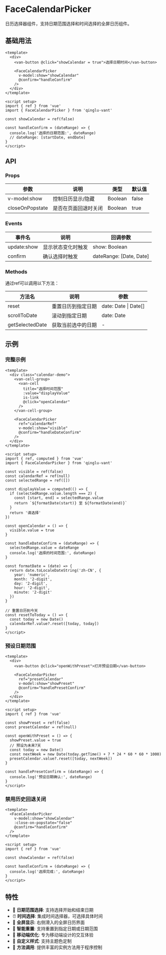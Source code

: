 # FaceCalendarPicker

日历选择器组件，支持日期范围选择和时间选择的全屏日历组件。

## 基础用法

```vue
<template>
  <div>
    <van-button @click="showCalendar = true">选择日期时间</van-button>

    <FaceCalendarPicker
      v-model:show="showCalendar"
      @confirm="handleConfirm"
    />
  </div>
</template>

<script setup>
import { ref } from 'vue'
import { FaceCalendarPicker } from 'qinglu-vant'

const showCalendar = ref(false)

const handleConfirm = (dateRange) => {
  console.log('选择的日期范围:', dateRange)
  // dateRange: [startDate, endDate]
}
</script>
```

## API

### Props

| 参数 | 说明 | 类型 | 默认值 |
|------|------|------|--------|
| v-model:show | 控制日历显示/隐藏 | Boolean | false |
| closeOnPopstate | 是否在页面回退时关闭 | Boolean | true |

### Events

| 事件名 | 说明 | 回调参数 |
|--------|------|----------|
| update:show | 显示状态变化时触发 | show: Boolean |
| confirm | 确认选择时触发 | dateRange: [Date, Date] |

### Methods

通过ref可以调用以下方法：

| 方法名 | 说明 | 参数 |
|--------|------|------|
| reset | 重置日历到指定日期 | date: Date \| Date[] |
| scrollToDate | 滚动到指定日期 | date: Date |
| getSelectedDate | 获取当前选中的日期 | - |

## 示例

### 完整示例

```vue
<template>
  <div class="calendar-demo">
    <van-cell-group>
      <van-cell
        title="选择时间范围"
        :value="displayValue"
        is-link
        @click="openCalendar"
      />
    </van-cell-group>

    <FaceCalendarPicker
      ref="calendarRef"
      v-model:show="visible"
      @confirm="handleDateConfirm"
    />
  </div>
</template>

<script setup>
import { ref, computed } from 'vue'
import { FaceCalendarPicker } from 'qinglu-vant'

const visible = ref(false)
const calendarRef = ref(null)
const selectedRange = ref([])

const displayValue = computed(() => {
  if (selectedRange.value.length === 2) {
    const [start, end] = selectedRange.value
    return `${formatDate(start)} 至 ${formatDate(end)}`
  }
  return '请选择'
})

const openCalendar = () => {
  visible.value = true
}

const handleDateConfirm = (dateRange) => {
  selectedRange.value = dateRange
  console.log('选择的时间范围:', dateRange)
}

const formatDate = (date) => {
  return date.toLocaleDateString('zh-CN', {
    year: 'numeric',
    month: '2-digit',
    day: '2-digit',
    hour: '2-digit',
    minute: '2-digit'
  })
}

// 重置日历到今天
const resetToToday = () => {
  const today = new Date()
  calendarRef.value?.reset([today, today])
}
</script>
```

### 预设日期范围

```vue
<template>
  <div>
    <van-button @click="openWithPreset">打开预设日期</van-button>

    <FaceCalendarPicker
      ref="presetCalendar"
      v-model:show="showPreset"
      @confirm="handlePresetConfirm"
    />
  </div>
</template>

<script setup>
import { ref } from 'vue'

const showPreset = ref(false)
const presetCalendar = ref(null)

const openWithPreset = () => {
  showPreset.value = true
  // 预设为未来7天
  const today = new Date()
  const nextWeek = new Date(today.getTime() + 7 * 24 * 60 * 60 * 1000)
  presetCalendar.value?.reset([today, nextWeek])
}

const handlePresetConfirm = (dateRange) => {
  console.log('预设日期确认:', dateRange)
}
</script>
```

### 禁用历史回退关闭

```vue
<template>
  <FaceCalendarPicker
    v-model:show="showCalendar"
    :close-on-popstate="false"
    @confirm="handleConfirm"
  />
</template>

<script setup>
import { ref } from 'vue'

const showCalendar = ref(false)

const handleConfirm = (dateRange) => {
  console.log('选择完成:', dateRange)
}
</script>
```

## 特性

- 📅 **日期范围选择**: 支持选择开始和结束日期
- ⏰ **时间选择**: 集成时间选择器，可选择具体时间
- 🎯 **全屏显示**: 右侧滑入的全屏日历界面
- 🔄 **智能重置**: 支持重置到指定日期或日期范围
- 📱 **移动端优化**: 专为移动端设计的交互体验
- 🎨 **自定义样式**: 支持主题色定制
- 🚀 **方法调用**: 提供丰富的实例方法用于程序控制
